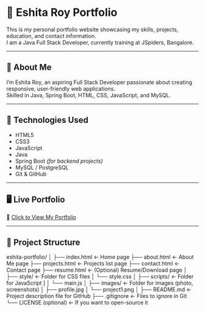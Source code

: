 # 💼 Eshita Roy Portfolio

This is my personal portfolio website showcasing my skills, projects, education, and contact information.  
I am a Java Full Stack Developer, currently training at JSpiders, Bangalore.

---

## 📌 About Me

I’m Eshita Roy, an aspiring Full Stack Developer passionate about creating responsive, user-friendly web applications.  
Skilled in Java, Spring Boot, HTML, CSS, JavaScript, and MySQL.

---

## 🚀 Technologies Used

- HTML5
- CSS3
- JavaScript
- Java
- Spring Boot *(for backend projects)*
- MySQL / PostgreSQL
- Git & GitHub

---

## 🖥️ Live Portfolio

🔗 [Click to View My Portfolio](https://github.com/ESHITA668/Portfolio)  


---

## 📂 Project Structure

eshita-portfolio/
│
├── index.html               ← Home page
├── about.html               ← About Me page
├── projects.html            ← Projects list page
├── contact.html             ← Contact page
├── resume.html              ← (Optional) Resume/Download page
│
├── style/                   ← Folder for CSS files
│   └── style.css
│
├── scripts/                 ← Folder for JavaScript ]
│   └── main.js
│
├── images/                  ← Folder for images (photo, screenshots)
│   ├── profile.jpg
│   └── project1.png
│
├── README.md                ← Project description file for GitHub
├── .gitignore               ← Files to ignore in Git
└── LICENSE (optional)       ← If you want to open-source it


